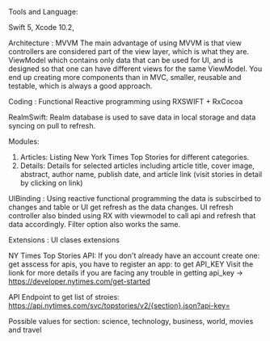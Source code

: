 Tools and Language:

Swift 5, Xcode 10.2, 

Architecture : MVVM
The main advantage of using MVVM is that view controllers are considered part of the view layer, which is what they are. ViewModel which contains only data that can be used for UI, and is designed so that one can have different views for the same ViewModel. You end up creating more components than in MVC, smaller, reusable and testable, which is always a good approach.

Coding : Functional Reactive programming using
RXSWIFT + RxCocoa

RealmSwift: Realm database is used to save data in local storage and data syncing on pull to refresh.

Modules:
1. Articles: Listing New York Times Top Stories for different categories. 
2. Details: Details for selected articles including article title, cover image, abstract,
    author name, publish date, and article link (visit stories in detail by clicking on link)

UIBinding : Using reactive functional programming the data is subscirbed to changes and table or UI get refresh as the data changes. UI refresh controller also binded using RX with viewmodel to call api and refresh that data accordingly. Filter option also works the same.


Extensions : UI clases extensions

NY Times Top Stories API:
    If you don't already have an account create one: get asscess for apis,  you have to register an app: to get API_KEY
    Visit the lionk for more details if you are facing any trouble in getting api_key -> https://developer.nytimes.com/get-started
    
API Endpoint to get list of stroies: https://api.nytimes.com/svc/topstories/v2/{section}.json?api-key=<register-and-get-your-free-api-key>
    
Possible values for section: science, technology, business, world, movies and travel
